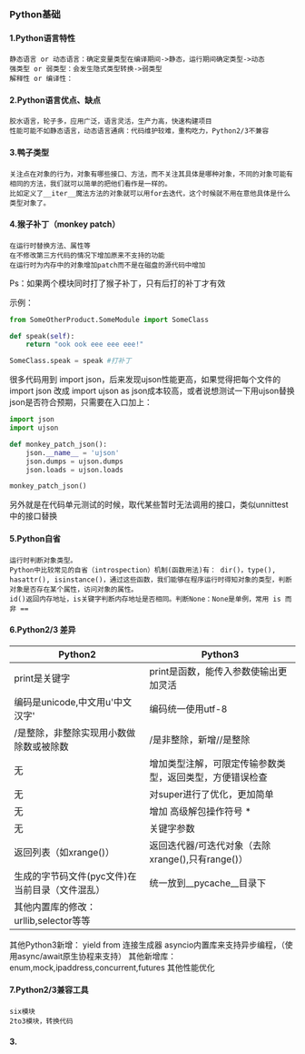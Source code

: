 ### Python基础

#### 1.Python语言特性
    静态语言 or 动态语言：确定变量类型在编译期间->静态，运行期间确定类型->动态
    强类型 or 弱类型：会发生隐式类型转换->弱类型
    解释性 or 编译性：
    
#### 2.Python语言优点、缺点
    胶水语言，轮子多，应用广泛，语言灵活，生产力高，快速构建项目
    性能可能不如静态语言，动态语言通病：代码维护较难，重构吃力，Python2/3不兼容

#### 3.鸭子类型
    关注点在对象的行为，对象有哪些接口、方法，而不关注其具体是哪种对象，不同的对象可能有相同的方法，我们就可以简单的把他们看作是一样的。
    比如定义了__iter__魔法方法的对象就可以用for去迭代，这个时候就不用在意他具体是什么类型对象了。

#### 4.猴子补丁（monkey patch）
    在运行时替换方法、属性等
    在不修改第三方代码的情况下增加原来不支持的功能
    在运行时为内存中的对象增加patch而不是在磁盘的源代码中增加

Ps：如果两个模块同时打了猴子补丁，只有后打的补丁才有效

示例：
```python
from SomeOtherProduct.SomeModule import SomeClass

def speak(self):
    return "ook ook eee eee eee!"

SomeClass.speak = speak #打补丁
```
很多代码用到 import json，后来发现ujson性能更高，如果觉得把每个文件的import json 改成 import ujson as json成本较高，或者说想测试一下用ujson替换json是否符合预期，只需要在入口加上：
```python
import json  
import ujson  

def monkey_patch_json():  
    json.__name__ = 'ujson'  
    json.dumps = ujson.dumps  
    json.loads = ujson.loads  

monkey_patch_json() 
```

另外就是在代码单元测试的时候，取代某些暂时无法调用的接口，类似unnittest中的接口替换

#### 5.Python自省
    运行时判断对象类型。
    Python中比较常见的自省（introspection）机制(函数用法)有： dir()，type(), hasattr(), isinstance()，通过这些函数，我们能够在程序运行时得知对象的类型，判断对象是否存在某个属性，访问对象的属性。
    id()返回内存地址，is关键字判断内存地址是否相同。判断None：None是单例，常用 is 而非 ==

#### 6.Python2/3 差异
|Python2|Python3|
|-----------------------------------------------|--------------------------------------------|
|print是关键字|print是函数，能传入参数使输出更加灵活|
|编码是unicode,中文用u'中文汉字'|编码统一使用utf-8|
|/是整除，非整除实现用小数做除数或被除数|/是非整除，新增//是整除|
|无|增加类型注解，可限定传输参数类型，返回类型，方便错误检查|
|无|对super进行了优化，更加简单|
|无|增加 高级解包操作符号 *|
|无|关键字参数|
|返回列表（如xrange()）|返回迭代器/可迭代对象（去除xrange(),只有range()）|
|生成的字节码文件(pyc文件)在当前目录（文件混乱）|统一放到__pycache__目录下|
|其他内置库的修改：urllib,selector等等|

其他Python3新增：
yield from 连接生成器
asyncio内置库来支持异步编程，（使用async/await原生协程来支持）
其他新增库：enum,mock,ipaddress,concurrent,futures
其他性能优化

#### 7.Python2/3兼容工具
    six模块
    2to3模块，转换代码












#### 3.
    